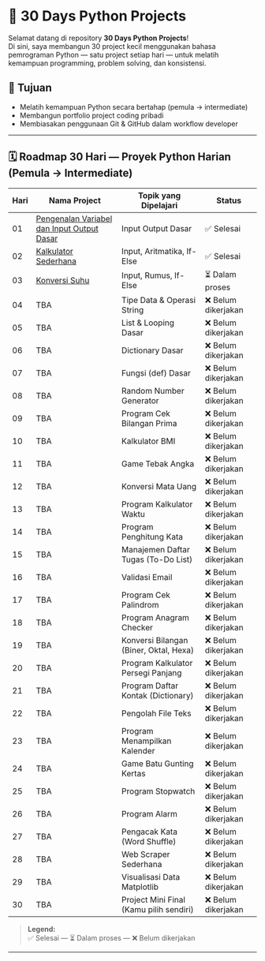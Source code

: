 # 🚀 30 Days Python Projects

Selamat datang di repository **30 Days Python Projects**!  
Di sini, saya membangun 30 project kecil menggunakan bahasa pemrograman Python — satu project setiap hari — untuk melatih kemampuan programming, problem solving, dan konsistensi.

## 🎯 Tujuan

- Melatih kemampuan Python secara bertahap (pemula → intermediate)
- Membangun portfolio project coding pribadi
- Membiasakan penggunaan Git & GitHub dalam workflow developer

---

## 🗓️ Roadmap 30 Hari — Proyek Python Harian (Pemula → Intermediate)

| Hari | Nama Project | Topik yang Dipelajari | Status |
|------|--------------|-----------------------|--------|
| 01 | [Pengenalan Variabel dan Input Output Dasar](Day01_Variabel_Input_Output_Dasar) | Input Output Dasar | ✅ Selesai |
| 02 | [Kalkulator Sederhana](Day02_Kalkulator_Sederhana) | Input, Aritmatika, If-Else | ✅ Selesai |
| 03 | [Konversi Suhu](Day03_Konversi_Suhu) | Input, Rumus, If-Else | ⏳ Dalam proses |
| 04 | TBA | Tipe Data & Operasi String | ❌ Belum dikerjakan |
| 05 | TBA | List & Looping Dasar | ❌ Belum dikerjakan |
| 06 | TBA | Dictionary Dasar | ❌ Belum dikerjakan |
| 07 | TBA | Fungsi (def) Dasar | ❌ Belum dikerjakan |
| 08 | TBA | Random Number Generator | ❌ Belum dikerjakan |
| 09 | TBA | Program Cek Bilangan Prima | ❌ Belum dikerjakan |
| 10 | TBA | Kalkulator BMI | ❌ Belum dikerjakan |
| 11 | TBA | Game Tebak Angka | ❌ Belum dikerjakan |
| 12 | TBA | Konversi Mata Uang | ❌ Belum dikerjakan |
| 13 | TBA | Program Kalkulator Waktu | ❌ Belum dikerjakan |
| 14 | TBA | Program Penghitung Kata | ❌ Belum dikerjakan |
| 15 | TBA | Manajemen Daftar Tugas (To-Do List) | ❌ Belum dikerjakan |
| 16 | TBA | Validasi Email | ❌ Belum dikerjakan |
| 17 | TBA | Program Cek Palindrom | ❌ Belum dikerjakan |
| 18 | TBA | Program Anagram Checker | ❌ Belum dikerjakan |
| 19 | TBA | Konversi Bilangan (Biner, Oktal, Hexa) | ❌ Belum dikerjakan |
| 20 | TBA | Program Kalkulator Persegi Panjang | ❌ Belum dikerjakan |
| 21 | TBA | Program Daftar Kontak (Dictionary) | ❌ Belum dikerjakan |
| 22 | TBA | Pengolah File Teks | ❌ Belum dikerjakan |
| 23 | TBA | Program Menampilkan Kalender | ❌ Belum dikerjakan |
| 24 | TBA | Game Batu Gunting Kertas | ❌ Belum dikerjakan |
| 25 | TBA | Program Stopwatch | ❌ Belum dikerjakan |
| 26 | TBA | Program Alarm | ❌ Belum dikerjakan |
| 27 | TBA | Pengacak Kata (Word Shuffle) | ❌ Belum dikerjakan |
| 28 | TBA | Web Scraper Sederhana | ❌ Belum dikerjakan |
| 29 | TBA | Visualisasi Data Matplotlib | ❌ Belum dikerjakan |
| 30 | TBA | Project Mini Final (Kamu pilih sendiri) | ❌ Belum dikerjakan |

> **Legend:**  
✅ Selesai — ⏳ Dalam proses — ❌ Belum dikerjakan

---
